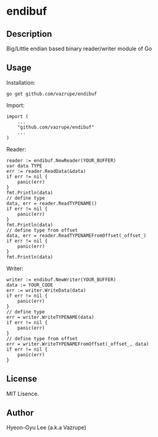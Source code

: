 endibuf
==========

Description
-----------
Big/Little endian based binary reader/writer module of Go  

Usage
-----
Installation:

    go get github.com/vazrupe/endibuf

Import:

    import (
        ...
        "github.com/vazrupe/endibuf"
        ...
    )

Reader:

    reader := endibuf.NewReader(YOUR_BUFFER)
    var data TYPE
    err := reader.ReadData(&data)
    if err != nil {
        panic(err)
    }
    fmt.Println(data)
    // define type
    data, err = reader.ReadTYPENAME()
    if err != nil {
        panic(err)
    }
    fmt.Println(data)
    // define type from offset
    data, err = reader.ReadTYPENAMEFromOffset(_offset_)
    if err != nil {
        panic(err)
    }
    fmt.Println(data)

Writer:

    writer := endibuf.NewWriter(YOUR_BUFFER)
    data := YOUR_CODE
    err := writer.WriteData(data)
    if err != nil {
        panic(err)
    }
    // define type
    err = writer.WriteTYPENAME(data)
    if err != nil {
        panic(err)
    }
    // define type from offset
    err = writer.WriteTYPENAMEFromOffset(_offset_, data)
    if err != nil {
        panic(err)
    }

License
------- 
MIT Lisence.

Author
------
Hyeon-Gyu Lee (a.k.a Vazrupe)
